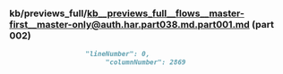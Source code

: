 ### kb/previews_full/kb__previews_full__flows__master-first__master-only@auth.har.part038.md.part001.md (part 002)

```md
                   "lineNumber": 0,
                        "columnNumber": 2869
           
```

```

